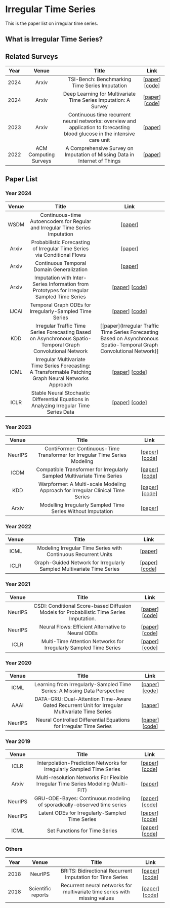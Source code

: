 # Irregular Time Series

This is the paper list on irregular time series.

## What is Irregular Time Series?

## Related Surveys

| Year |         Venue         |                                                            Title                                                            |                                                 Link                                                 |
| :--: | :-------------------: | :-------------------------------------------------------------------------------------------------------------------------: | :--------------------------------------------------------------------------------------------------: |
| 2024 |         Arxiv         |                                       TSI-Bench: Benchmarking Time Series Imputation                                        | [[paper](https://arxiv.org/pdf/2406.12747)] [[code](https://github.com/WenjieDu/Awesome_Imputation)] |
| 2024 |         Arxiv         |                               Deep Learning for Multivariate Time Series Imputation: A Survey                               | [[paper](https://arxiv.org/pdf/2402.04059)] [[code](https://github.com/wenjiedu/awesome_imputation)] |
| 2023 |         Arxiv         | Continuous time recurrent neural networks: overview and application to forecasting blood glucose in the intensive care unit |                             [[paper](https://arxiv.org/pdf/2304.07025)]                              |
| 2022 | ACM Computing Surveys |                         A Comprehensive Survey on Imputation of Missing Data in Internet of Things                          |                        [[paper](https://dl.acm.org/doi/pdf/10.1145/3533381)]                         |

## Paper List

### Year 2024

| Venue |                                                    Title                                                    |                                                          Link                                                          |
| :---: | :---------------------------------------------------------------------------------------------------------: | :--------------------------------------------------------------------------------------------------------------------: |
| WSDM  |                Continuous-time Autoencoders for Regular and Irregular Time Series Imputation                |                                      [[paper](https://arxiv.org/pdf/2312.16581)]                                       |
| Arxiv |                  Probabilistic Forecasting of Irregular Time Series via Conditional Flows                   |                                      [[paper](https://arxiv.org/pdf/2402.06293)]                                       |
| Arxiv |                                  Continuous Temporal Domain Generalization                                  |                                      [[paper](https://arxiv.org/pdf/2405.16075)]                                       |
| Arxiv |         Imputation with Inter-Series Information from Prototypes for Irregular Sampled Time Series          |                [[paper](https://arxiv.org/pdf/2401.07249)] [[code](https://github.com/yzhhoward/prime)]                |
| IJCAI |                           Temporal Graph ODEs for Irregularly-Sampled Time Series                           |                [[paper](https://arxiv.org/pdf/2404.19508)] [[code](https://github.com/gravins/tg-ode)]                 |
|  KDD  | Irregular Traffic Time Series Forecasting Based on Asynchronous Spatio-Temporal Graph Convolutional Network | [[paper](Irregular Traffic Time Series Forecasting Based on Asynchronous Spatio-Temporal Graph Convolutional Network)] |
| ICML  |   Irregular Multivariate Time Series Forecasting: A Transformable Patching Graph Neural Networks Approach   |        [[paper](https://openreview.net/pdf?id=UZlMXUGI6e)] [[code](https://github.com/usail-hkust/t-PatchGNN)]         |
| ICLR  |           Stable Neural Stochastic Differential Equations in Analyzing Irregular Time Series Data           |        [[paper](https://arxiv.org/pdf/2402.14989)] [[code](https://github.com/yongkyung-oh/stable-neural-sdes)]        |

### Year 2023

|  Venue  |                                     Title                                      |                                                      Link                                                      |
| :-----: | :----------------------------------------------------------------------------: | :------------------------------------------------------------------------------------------------------------: |
| NeurIPS |  ContiFormer: Continuous-Time Transformer for Irregular Time Series Modeling   | [[paper](https://arxiv.org/pdf/2402.10635)] [[code](https://github.com/microsoft/SeqML/tree/main/ContiFormer)] |
|  ICDM   |    Compatible Transformer for Irregularly Sampled Multivariate Time Series     |       [[paper](https://arxiv.org/pdf/2310.11022)] [[code](https://github.com/mediabrain-sjtu/coformer)]        |
|   KDD   | Warpformer: A Multi-scale Modeling Approach for Irregular Clinical Time Series |          [[paper](https://arxiv.org/pdf/2306.09368)] [[code](https://github.com/imjiawen/warpformer)]          |
|  Arxiv  |          Modelling Irregularly Sampled Time Series Without Imputation          |                                  [[paper](https://arxiv.org/pdf/2309.08698)]                                   |

### Year 2022

| Venue |                                 Title                                 |                                              Link                                              |
| :---: | :-------------------------------------------------------------------: | :--------------------------------------------------------------------------------------------: |
| ICML  |    Modeling Irregular Time Series with Continuous Recurrent Units     |           [[paper](https://proceedings.mlr.press/v162/schirmer22a/schirmer22a.pdf)]            |
| ICLR  | Graph-Guided Network for Irregularly Sampled Multivariate Time Series | [[paper](https://arxiv.org/pdf/2110.05357)] [[code](https://github.com/mims-harvard/Raindrop)] |

### Year 2021

|  Venue  |                                          Title                                           |                                                   Link                                                   |
| :-----: | :--------------------------------------------------------------------------------------: | :------------------------------------------------------------------------------------------------------: |
| NeurIPS | CSDI: Conditional Score-based Diffusion Models for Probabilistic Time Series Imputation. |         [[paper](https://arxiv.org/pdf/2107.03502)] [[code](https://github.com/ermongroup/csdi)]         |
| NeurIPS |                    Neural Flows: Efficient Alternative to Neural ODEs                    | [[paper](https://arxiv.org/pdf/2110.13040)] [[code](https://github.com/mbilos/neural-flows-experiments)] |
|  ICLR   |            Multi-Time Attention Networks for Irregularly Sampled Time Series             |          [[paper](https://github.com/reml-lab/mTAN)] [[code](https://github.com/reml-lab/mTAN)]          |

### Year 2020

|  Venue  |                                              Title                                              |                                                            Link                                                            |
| :-----: | :---------------------------------------------------------------------------------------------: | :------------------------------------------------------------------------------------------------------------------------: |
|  ICML   |            Learning from Irregularly-Sampled Time Series: A Missing Data Perspective            | [[paper](https://proceedings.mlr.press/v119/li20k/li20k.pdf)] [[code](https://github.com/steveli/partial-encoder-decoder)] |
|  AAAI   | DATA-GRU: Dual-Attention Time-Aware Gated Recurrent Unit for Irregular Multivariate Time Series |                              [[paper](https://ojs.aaai.org/index.php/AAAI/article/view/5440)]                              |
| NeurIPS |               Neural Controlled Differential Equations for Irregular Time Series                |             [[paper](https://arxiv.org/pdf/2005.08926)] [[code](https://github.com/patrick-kidger/NeuralCDE)]              |

### Year 2019

|  Venue  |                                       Title                                       |                                                        Link                                                         |
| :-----: | :-------------------------------------------------------------------------------: | :-----------------------------------------------------------------------------------------------------------------: |
|  ICLR   |       Interpolation-Prediction Networks for Irregularly Sampled Time Series       |            [[paper](https://arxiv.org/pdf/1909.07782)] [[code](https://github.com/mlds-lab/interp-net)]             |
|  Arxiv  | Multi-resolution Networks For Flexible Irregular Time Series Modeling (Multi-FIT) |                                     [[paper](https://arxiv.org/pdf/1905.00125)]                                     |
| NeurlPS |      GRU-ODE-Bayes: Continuous modeling of sporadically-observed time series      |          [[paper](https://arxiv.org/pdf/1905.12374)] [[code](https://github.com/edebrouwer/gru_ode_bayes)]          |
| NeurlPS |                  Latent ODEs for Irregularly-Sampled Time Series                  |          [[paper](https://arxiv.org/pdf/1907.03907)] [[code](https://github.com/YuliaRubanova/latent_ode)]          |
|  ICML   |                           Set Functions for Time Series                           | [[paper](https://arxiv.org/pdf/1909.12064)] [[code](https://github.com/BorgwardtLab/Set_Functions_for_Time_Series)] |

### Others

| Year |       Venue        |                                   Title                                    |                                                   Link                                                    |
| :--: | :----------------: | :------------------------------------------------------------------------: | :-------------------------------------------------------------------------------------------------------: |
| 2018 |      NeurIPS       |         BRITS: Bidirectional Recurrent Imputation for Time Series          |           [[paper](https://arxiv.org/abs/1805.10572)] [[code](https://github.com/caow13/BRITS)]           |
| 2018 | Scientific reports | Recurrent neural networks for multivariate time series with missing values | [[paper](https://www.nature.com/articles/s41598-018-24271-9)] [[code](https://github.com/zhiyongc/GRU-D)] |
